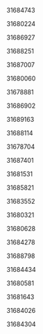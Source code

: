 31684743

31680224

31686927

31688251

31687007

31680060

31678881

31686902

31689163

31688114

31678704

31687401

31681531

31685821

31683552

31680321

31680628

31684278

31688798

31684434

31680581

31681643

31684026

31684304

